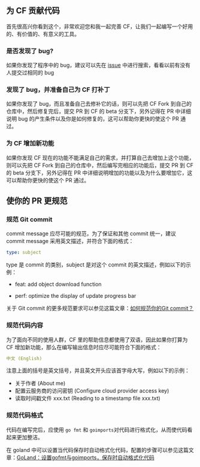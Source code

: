 ## 为 CF 贡献代码

首先很高兴你看到这个，非常欢迎您和我一起完善 CF，让我们一起编写一个好用的、有价值的、有意义的工具。

### 是否发现了 bug?

如果你发现了程序中的 bug，建议可以先在 [issue](https://github.com/teamssix/cf/issues) 中进行搜索，看看以前有没有人提交过相同的 bug

### 发现了 bug，并准备自己为 CF 打补丁

如果你发现了 bug，而且准备自己去修补它的话，则可以先把 CF Fork 到自己的仓库中，然后修复完后，提交 PR 到 CF 的 beta 分支下，另外记得在 PR 中详细说明 bug 的产生条件以及你是如何修复的，这可以帮助你更快的使这个 PR 通过。

### 为 CF 增加新功能

如果你发现 CF 现在的功能不能满足自己的需求，并打算自己去增加上这个功能，则可以先把 CF Fork 到自己的仓库中，然后编写完相应的功能后，提交 PR 到 CF 的 beta 分支下，另外记得在 PR 中详细说明增加的功能以及为什么要增加它，这可以帮助你更快的使这个 PR 通过。

## 使你的 PR 更规范

### 规范 Git commit

commit message 应尽可能的规范，为了保证和其他 commit 统一，建议 commit message 采用英文描述，并符合下面的格式：

```yaml
type: subject
```

type 是 commit 的类别，subject 是对这个 commit 的英文描述，例如以下的示例：

* feat: add object download function

* perf: optimize the display of update progress bar

关于 Git commit 的更多规范要求可以参见这篇文章：[如何规范你的Git commit？](https://zhuanlan.zhihu.com/p/182553920)

### 规范代码内容

为了面向不同的使用人群，CF 里的帮助信息都使用了双语，因此如果你打算为 CF 增加新功能，那么在编写输出信息时应尽可能符合下面的格式：

```yaml
中文 (English)
```

注意上面的括号是英文括号，并且英文开头应该首字母大写，例如以下的示例：

* 关于作者 (About me)
* 配置云服务商的访问密钥 (Configure cloud provider access key)
* 读取时间戳文件 xxx.txt (Reading to a timestamp file xxx.txt)

### 规范代码格式

代码在编写完后，应使用 `go fmt` 和 `goimports`对代码进行格式化，从而使代码看起来更加整洁。

在 goland 中可以设置当代码保存时自动格式化代码，配置的步骤可以参见这篇文章：[GoLand：设置gofmt与goimports，保存时自动格式化代码](https://blog.csdn.net/qq_32907195/article/details/116755338)